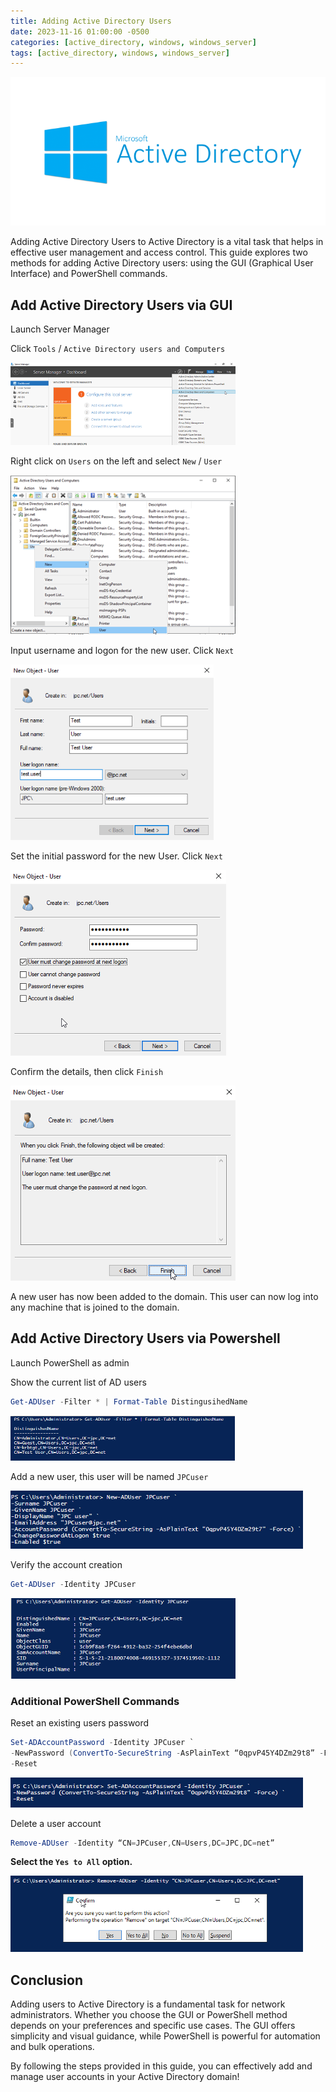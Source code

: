 ```yaml
---
title: Adding Active Directory Users 
date: 2023-11-16 01:00:00 -0500
categories: [active_directory, windows, windows_server]
tags: [active_directory, windows, windows_server]
---
```


![install_ad_ds0](/assets/img/posts/2023/install_active_directory_domain_services/install_ad_ds0.png)


Adding Active Directory Users to Active Directory is a vital task that helps in effective user management and access control. This guide explores two methods for adding Active Directory users: using the GUI (Graphical User Interface) and PowerShell commands.


## Add Active Directory Users via GUI

Launch Server Manager

Click `Tools` / `Active Directory users and Computers`

![add_user_gui0](/assets/img/posts/2023/add_active_directory_users/add_user_gui0.png)

Right click on `Users` on the left and select `New` / `User`

![add_user_gui1](/assets/img/posts/2023/add_active_directory_users/add_user_gui1.png)

Input username and logon for the new user. Click `Next`

![add_user_gui2](/assets/img/posts/2023/add_active_directory_users/add_user_gui2.png)

Set the initial password for the new User. Click `Next`

![add_user_gui3](/assets/img/posts/2023/add_active_directory_users/add_user_gui3.png)

Confirm the details, then click `Finish`

![add_user_gui4](/assets/img/posts/2023/add_active_directory_users/add_user_gui4.png)

A new user has now been added to the domain. This user can now log into any machine that is joined to the domain.

## Add Active Directory Users via Powershell

Launch PowerShell as admin

Show the current list of AD users

```powershell
Get-ADUser -Filter * | Format-Table DistingusihedName
```

![add_user_powershell0](/assets/img/posts/2023/add_active_directory_users/add_user_powershell0.png)

Add a new user, this user will be named `JPCuser`

![add_user_powershell1](/assets/img/posts/2023/add_active_directory_users/add_user_powershell1.png)

Verify the account creation

```powershell
Get-ADUser -Identity JPCuser
```

![add_user_powershell2](/assets/img/posts/2023/add_active_directory_users/add_user_powershell2.png)

### Additional PowerShell Commands

Reset an existing users password

```powershell
Set-ADAccountPassword -Identity JPCuser `
-NewPassword (ConvertTo-SecureString -AsPlainText “0qpvP45Y4DZm29t8” -Force) `
-Reset
```

![add_user_powershell3](/assets/img/posts/2023/add_active_directory_users/add_user_powershell3.png)

Delete a user account

```powershell
Remove-ADUser -Identity “CN=JPCuser,CN=Users,DC=JPC,DC=net”
```

**Select the `Yes to All` option.**

![add_user_powershell4](/assets/img/posts/2023/add_active_directory_users/add_user_powershell4.png)

## Conclusion

Adding users to Active Directory is a fundamental task for network administrators. Whether you choose the GUI or PowerShell method depends on your preferences and specific use cases. The GUI offers simplicity and visual guidance, while PowerShell is powerful for automation and bulk operations.

By following the steps provided in this guide, you can effectively add and manage user accounts in your Active Directory domain!
